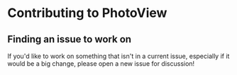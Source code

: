 # Contributing to PhotoView

## Finding an issue to work on

If you'd like to work on something that isn't in a current issue, especially if it would be a big change, please open a new issue for discussion!
